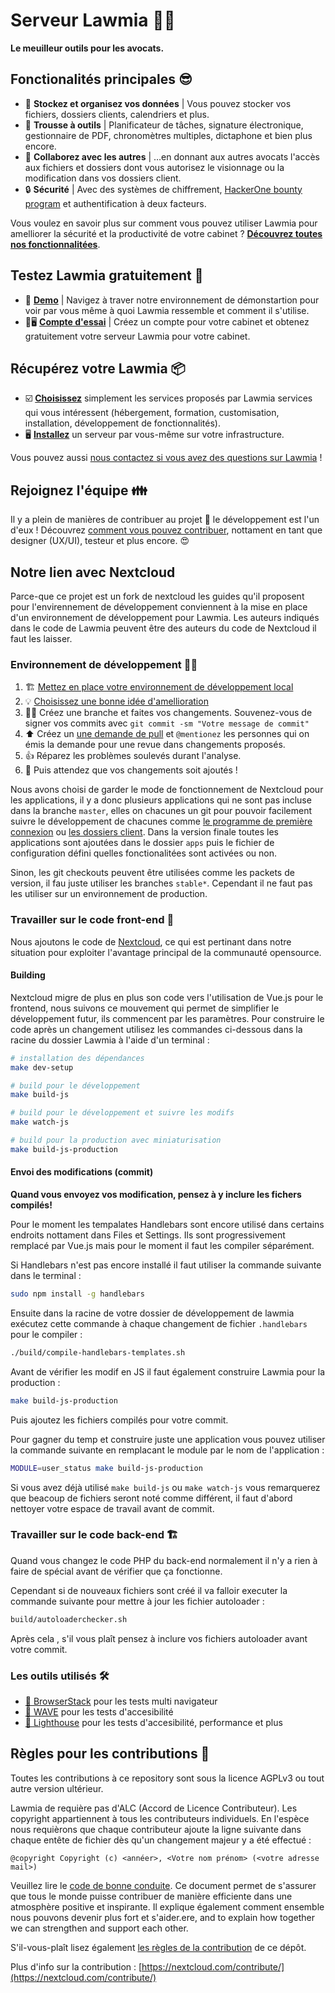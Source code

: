 # Serveur Lawmia 🧑‍⚖️

**Le meuilleur outils pour les avocats.**

## Fonctionalités principales 😎

* 📁 **Stockez et organisez vos données** | Vous pouvez stocker vos fichiers, dossiers clients, calendriers et plus.
* 🔧 **Trousse à outils** | Planificateur de tâches, signature électronique, gestionnaire de PDF, chronomètres multiples, dictaphone et bien plus encore.
* 🙌 **Collaborez avec les autres** | …en donnant aux autres avocats l'accès aux fichiers et dossiers dont vous autorisez le visionnage ou la modification dans vos dossiers client.
* 🔒 **Sécurité** | Avec des systèmes de chiffrement, [HackerOne bounty program](https://hackerone.com/nextcloud) et authentification à deux facteurs.

Vous voulez en savoir plus sur comment vous pouvez utiliser Lawmia pour amelliorer la sécurité et la productivité de votre cabinet ? [**Découvrez toutes nos fonctionnalitées**](https://lawmia.fr/features).

## Testez Lawmia gratuitement 🎁
* 🎁 [**Demo**](https://lawmia.fr/demo/) | Navigez à traver notre environnement de démonstartion pour voir par vous même à quoi Lawmia ressemble et comment il s'utilise.
* 🎁🖥 [**Compte d'essai**](https://lawmia.fr/trial/) | Créez un compte pour votre cabinet et obtenez gratuitement votre serveur Lawmia pour votre cabinet. 

## Récupérez votre Lawmia 📦

- ☑️ [**Choisissez**](https://lawmia.fr/signup/) simplement les services proposés par Lawmia services qui vous intéressent (hébergement, formation, customisation, installation, développement de fonctionnalités).
- 🖥 [**Installez**](https://lawmia.fr/install/#instructions-server) un serveur par vous-même sur votre infrastructure.

Vous pouvez aussi [nous contactez si vous avez des questions sur Lawmia](https://lawmia.fr/support) !

## Rejoignez l'équipe 👪

Il y a plein de manières de contribuer au projet 🙌 le développement est l'un d'eux ! Découvrez [comment vous pouvez contribuer](https://lawmia.fr/contribute/), nottament en tant que designer (UX/UI), testeur et plus encore. 😍 

## Notre lien avec Nextcloud

Parce-que ce projet est un fork de nextcloud les guides qu'il proposent pour l'envirennement de développement conviennent à la mise en place d'un environnement de développement pour Lawmia. Les auteurs indiqués dans le code de Lawmia peuvent être des auteurs du code de Nextcloud il faut les laisser.

### Environnement de développement 👩‍💻

1. 🏗️ [Mettez en place votre environnement de développement local](https://docs.nextcloud.com/server/latest/developer_manual/getting_started/devenv.html)
2. 💡 [Choisissez une bonne idée d'amellioration](https://github.com/lawmia/lawmia-server/labels/good%20improvement%20idea)
3. 👩‍🔧 Créez une branche et faites vos changements. Souvenez-vous de signer vos commits avec `git commit -sm "Votre message de commit"`
4. ⬆ Créez un [une demande de pull](https://opensource.guide/how-to-contribute/#opening-a-pull-request) et `@mentionez` les personnes qui on émis la demande pour une revue dans changements proposés.
5. 👍 Réparez les problèmes soulevés durant l'analyse.
6. 🎉 Puis attendez que vos changements soit ajoutés !

Nous avons choisi de garder le mode de fonctionnement de Nextcloud pour les applications, il y a donc plusieurs applications qui ne sont pas incluse dans la branche `master`, elles on chacunes un git pour pouvoir facilement suivre le développement de chacunes comme [le programme de première connexion](https://github.com/lawmia/premiereconnexion) ou [les dossiers client](https://github.com/lawmia/files_clients). Dans la version finale toutes les applications sont ajoutées dans le dossier `apps` puis le fichier de configuration défini quelles fonctionalitées sont activées ou non.

Sinon, les git checkouts peuvent être utilisées comme les packets de version, il fau juste utiliser les branches `stable*`. Cependant il ne faut pas les utiliser sur un environnement de production.

### Travailler sur le code front-end 🤗

Nous ajoutons le code de [Nextcloud](https://github.com/nextcloud/server), ce qui est pertinant dans notre situation pour exploiter l'avantage principal de la communauté opensource.

#### Building

Nextcloud migre de plus en plus son code vers l'utilisation de Vue.js pour le frontend, nous suivons ce mouvement qui permet de simplifier le développement futur, ils commencent par les paramètres. Pour construire le code après un changement utilisez les commandes ci-dessous dans la racine du dossier Lawmia à l'aide d'un terminal :

```bash
# installation des dépendances
make dev-setup

# build pour le développement
make build-js

# build pour le développement et suivre les modifs
make watch-js

# build pour la production avec miniaturisation
make build-js-production
```

#### Envoi des modifications (commit)

**Quand vous envoyez vos modification, pensez à y inclure les fichers compilés!**

Pour le moment les tempalates Handlebars sont encore utilisé dans certains endroits nottament dans Files et Settings. Ils sont progressivement remplacé par Vue.js mais pour le moment il faut les compiler séparément.

Si Handlebars n'est pas encore installé il faut utiliser la commande suivante dans le terminal :
```bash
sudo npm install -g handlebars
```
Ensuite dans la racine de votre dossier de développement de lawmia exécutez cette commande à chaque changement de fichier `.handlebars` pour le compiler :
```bash
./build/compile-handlebars-templates.sh
```
Avant de vérifier les modif en JS il faut également construire Lawmia pour la production :
```bash
make build-js-production
```
Puis ajoutez les fichiers compilés pour votre commit.

Pour gagner du temp et construire juste une application vous pouvez utiliser la commande suivante en remplacant le module par le nom de l'application :
```bash
MODULE=user_status make build-js-production
```

Si vous avez déjà utilisé `make build-js` ou `make watch-js` vous remarquerez que beacoup de fichiers seront noté comme différent, il faut d'abord nettoyer votre espace de travail avant de commit.

### Travailler sur le code back-end 🏗️

Quand vous changez le code PHP du back-end normalement il n'y a rien à faire de spécial avant de vérifier que ça fonctionne.

Cependant si de nouveaux fichiers sont créé il va falloir executer la commande suivante pour mettre à jour les fichier autoloader :
```bash
build/autoloaderchecker.sh
```

Après cela , s'il vous plaît pensez à inclure vos fichiers autoloader avant votre commit.

### Les outils utilisés 🛠️

- [👀 BrowserStack](https://browserstack.com) pour les tests multi navigateur
- [🌊 WAVE](https://wave.webaim.org/extension/) pour les tests d'accesibilité
- [🚨 Lighthouse](https://developers.google.com/web/tools/lighthouse/) pour les tests d'accesibilité, performance et plus


## Règles pour les contributions 📜

Toutes les contributions à ce repository sont sous la licence AGPLv3 ou tout autre version ultérieur.

Lawmia de requière pas d'ALC (Accord de Licence Contributeur).
Les copyright appartiennent à tous les contributeurs individuels.
En l'espèce nous requièrons que chaque contributeur ajoute la ligne suivante dans chaque entête de fichier dès qu'un changement majeur y a été effectué :

```
@copyright Copyright (c) <annéer>, <Votre nom prénom> (<votre adresse mail>)
```

Veuillez lire le [code de bonne conduite](https://nextcloud.com/community/code-of-conduct/).
Ce document permet de s'assurer que tous le monde puisse contribuer de manière efficiente dans une atmosphère positive et inspirante. Il explique également comment ensemble nous pouvons devenir plus fort et s'aider.ere, and to explain how together we can strengthen and support each other.

S'il-vous-plaît lisez également [les règles de la contribution](.github/CONTRIBUTING.md) de ce dépôt.

Plus d'info sur la contribution : [https://nextcloud.com/contribute/](https://nextcloud.com/contribute/)
